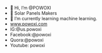 - 👋 Hi, I’m @POWOXI
- 👀 Solar Panels Makers
- 🌱 I’m currently learning machine learning.
- www.powoxi.com
- IG:@us.powoxi
- Facebook:@powoxi
- Quora:@powoxi
- Youtube: powoxi
